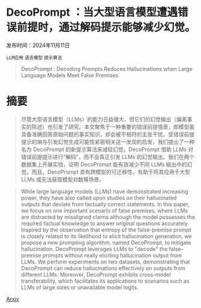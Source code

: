 # DecoPrompt ：当大型语言模型遭遇错误前提时，通过解码提示能够减少幻觉。

发布时间：2024年11月11日

`LLM应用` `语言模型` `提示算法`

> DecoPrompt : Decoding Prompts Reduces Hallucinations when Large Language Models Meet False Premises

# 摘要

> 尽管大型语言模型（LLMs）的能力日益强大，但它们的幻觉输出（偏离事实的陈述）也引发了研究。本文聚焦于一种重要的错误前提情景，即模型虽具备准确回答原始问题的事实知识，却会被不相符的主张干扰。受错误前提提示的熵与引发幻觉生成可能性紧密相关这一发现的启发，我们提出了一种名为 DecoPrompt 的新提示算法来减轻幻觉。DecoPrompt 借助 LLMs 对错误前提提示进行“解码”，而不会真正引发 LLMs 的幻觉输出。我们在两个数据集上开展实验，证明 DecoPrompt 能有效减少不同 LLMs 输出中的幻觉。而且，DecoPrompt 具有跨模型的可迁移性，有助于将其应用于大型 LLMs 或无法获取模型对数等场景。

> While large language models (LLMs) have demonstrated increasing power, they have also called upon studies on their hallucinated outputs that deviate from factually correct statements. In this paper, we focus on one important scenario of false premises, where LLMs are distracted by misaligned claims although the model possesses the required factual knowledge to answer original questions accurately. Inspired by the observation that entropy of the false-premise prompt is closely related to its likelihood to elicit hallucination generation, we propose a new prompting algorithm, named DecoPrompt, to mitigate hallucination. DecoPrompt leverages LLMs to "decode" the false-premise prompts without really eliciting hallucination output from LLMs. We perform experiments on two datasets, demonstrating that DecoPrompt can reduce hallucinations effectively on outputs from different LLMs. Moreover, DecoPrompt exhibits cross-model transferability, which facilitates its applications to scenarios such as LLMs of large sizes or unavailable model logits.

[Arxiv](https://arxiv.org/abs/2411.07457)